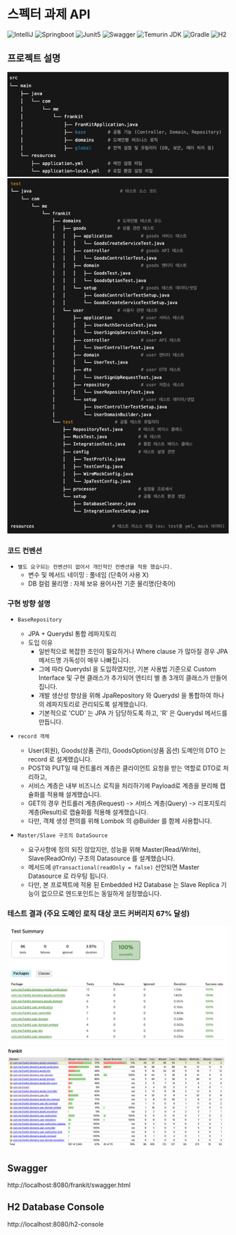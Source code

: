 # 스펙터 과제 API
![IntelliJ](https://img.shields.io/badge/-IntelliJ-000000?logo=IntelliJ%20IDEA&logoColor=white)
![Springboot](https://img.shields.io/badge/-springboot3-6DB33F?logo=springboot&logoColor=white&&style=flat)
![Junit5](https://img.shields.io/badge/-junit5-25A162?logo=junit5&logoColor=white&&style=flat)
![Swagger](https://img.shields.io/badge/-Swagger-%23Clojure?style=flat&logo=swagger&logoColor=white)
![Temurin JDK](https://img.shields.io/badge/-Temurin_JDK_17-FFFFFF?logo=openjdk&logoColor=white&&style=flat)
![Gradle](https://img.shields.io/static/v1?label=Gradle&message=v8.0&color=blue)
![H2](https://img.shields.io/badge/-h2-4479A1?logo=h2&logoColor=white&&style=flat)

## 프로젝트 설명
![디렉터리 구조](./docs/directory_structure.png)
![디렉터리 테스트_구조](./docs/directory_test_structure.png)

### 코드 컨벤션
- `별도 요구되는 컨벤션이 없어서 개인적인 컨벤션을 적용 했습니다.`
	- 변수 및 메서드 네이밍 : 풀네임 (단축어 사용 X)
	- DB 컬럼 물리명 : 자체 보유 용어사전 기준 물리명(단축어)

### 구현 방향 설명 
- `BaseRepository`
	- JPA + Querydsl 통합 레파지토리
	- 도입 이유
		- 일반적으로 복잡한 조인이 필요하거나 Where clause 가 많아질 경우 JPA 메서드명 가독성이 매우 나빠집니다.
		- 그에 따라 Querydsl 을 도입하였지만, 기본 사용법 기준으로 Custom Interface 및 구현 클래스가 추가되어 엔티티 별 총 3개의 클래스가 만들어 집니다.
		- 개발 생산성 향상을 위해 JpaRepository 와 Querydsl 을 통합하여 하나의 레파지토리로 관리되도록 설계했습니다.
		- 기본적으로 'CUD' 는 JPA 가 담당하도록 하고, 'R' 은 Querydsl 메서드를 만듭니다.

- `record 객체`
	- User(회원), Goods(상품 관리), GoodsOption(상품 옵션) 도메인의 DTO 는 record 로 설계했습니다.
    - POST와 PUT일 때 컨트롤러 계층은 클라이언트 요청을 받는 역할로 DTO로 처리하고, 
    - 서비스 계층은 내부 비즈니스 로직을 처리하기에 Payload로 계층을 분리해 캡슐화를 적용해 설계했습니다. 
    - GET의 경우 컨트롤러 계층(Request) -> 서비스 계층(Query) -> 리포지토리 계층(Result)로 캡슐화를 적용해 설계했습니다.
	- 다만, 객체 생성 편의를 위해 Lombok 의 @Builder 를 함께 사용합니다.

- `Master/Slave 구조의 DataSource`
	- 요구사항에 정의 되진 않았지만, 성능을 위해 Master(Read/Write), Slave(ReadOnly) 구조의 Datasource 를 설계했습니다.
	- 메서드에 `@Transactional(readOnly = false)` 선언되면 Master Datasource 로 라우팅 됩니다.
	- 다만, 본 프로젝트에 적용 된 Embedded H2 Database 는 Slave Replica 기능이 없으므로 엔드포인트는 동일하게 설정했습니다.

### 테스트 결과 (주요 도메인 로직 대상 코드 커버리지 67% 달성)
![테스트 Summary](./docs/test_summary.png)
![테스트 결과](./docs/test_results.png)

## Swagger
http://localhost:8080/frankit/swagger.html

## H2 Database Console
http://localhost:8080/h2-console